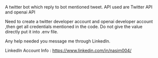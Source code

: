 
A twitter bot which reply to bot mentioned tweet. API used are Twitter API and openai API 


Need to create a twitter developer account and openai developer account ,then get all credentials mentioned in the code. Do not give the value directly put it into .env file.


Any help needed you message me through LinkedIn.

LinkedIn Account Info : https://www.linkedin.com/in/nasim004/

